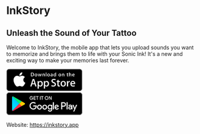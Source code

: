 # InkStory

## Unleash the Sound of Your Tattoo

Welcome to InkStory, the mobile app that lets you upload sounds you want to memorize and brings them to
life with your Sonic Ink! It's a new and exciting way to make your memories last forever.

<a href="https://apps.apple.com/app/inkstory/id6478854889">
<img src="../images/app-store-badge.svg" alt="InkStory on AppStore" width="200"/>
</a>
<br/>
<a href="https://play.google.com/store/apps/details?id=com.sergey.zelenov.inkstory">
<img src="../images/google-play-badge.svg" alt="InkStory on Google Play" width="200"/>
</a>

Website: https://inkstory.app
